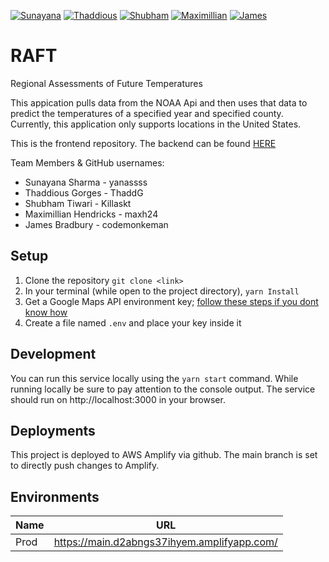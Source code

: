 
[![Sunayana](https://img.shields.io/badge/Sunayana-Team%20Lead%2C%20Documentation%20Lead-ff69b4)](https://img.shields.io/badge/Sunayana-Team%20Lead%2C%20Documentation%20Lead-ff69b4)
[![Thaddious](https://img.shields.io/badge/Thaddious-Front--End%20Lead-green)](https://img.shields.io/badge/Thaddious-Front--End%20Lead-green)
[![Shubham](https://img.shields.io/badge/Shubham-DevOps%20Lead-orange)](https://img.shields.io/badge/Shubham-DevOps%20Lead-orange)
[![Maximillian](https://img.shields.io/badge/Maximillian-Back--End%20Lead-blue)](https://img.shields.io/badge/Maximillian-Back--End%20Lead-blue)
[![James](https://img.shields.io/badge/James-Machine%20Learning%20Lead%2C%20Presentation%20Lead-yellowgreen)](https://img.shields.io/badge/James-Machine%20Learning%20Lead%2C%20Presentation%20Lead-yellowgreen)
# RAFT
Regional Assessments of Future Temperatures

This appication pulls data from the NOAA Api and then uses that data to predict the temperatures of a specified year and specified county. Currently, this application only supports locations in the United States. 

This is the frontend repository.
The backend can be found [HERE](https://github.com/Killaskt/raft-backend)

Team Members & GitHub usernames:
* Sunayana Sharma - yanassss
* Thaddious Gorges - ThaddG
* Shubham Tiwari - Killaskt
* Maximillian Hendricks - maxh24
* James Bradbury - codemonkeman

## Setup

1. Clone the repository `git clone <link>`
2. In your terminal (while open to the project directory), `yarn Install`
3. Get a Google Maps API environment key; [follow these steps if you dont know how](https://studiosimpati.co/setup-configure-google-maps-api-key/)
4. Create a file named `.env` and place your key inside it

## Development

You can run this service locally using the `yarn start` command.
While running locally be sure to pay attention to the console output. The service should run on http://localhost:3000 in your browser.

## Deployments

This project is deployed to AWS Amplify via github. The main branch is set to directly push changes to Amplify.

## Environments

| Name | URL                                               |
| ---- | ------------------------------------------------- |
| Prod | https://main.d2abngs37ihyem.amplifyapp.com/       |



